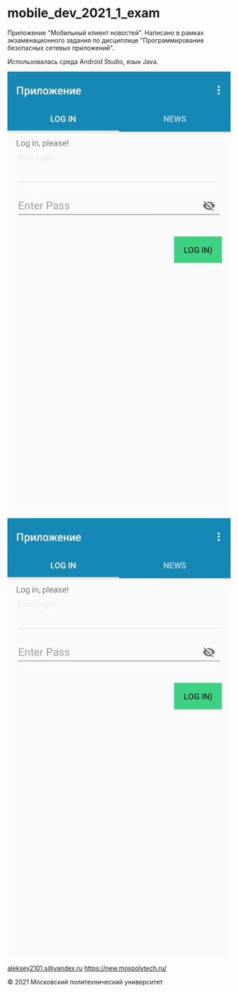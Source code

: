 # mobile_dev_2021_1_exam

Приложение "Мобильный клиент новостей".
Написано в рамках экзаменационного задания по дисциплице "Программирование безопасных сетевых приложений".

Использовалась среда Android Studio, язык Java.

![Иллюстрация к проекту](https://github.com/aleksey2101/191_351_siplatov_mobdev_exam/raw/main/app/1.jpg)


![Иллюстрация к проекту](https://github.com/aleksey2101/191_351_siplatov_mobdev_exam/raw/main/app/1.jpg)

aleksey2101.s@yandex.ru https://new.mospolytech.ru/

© 2021 Московский политехнический университет
